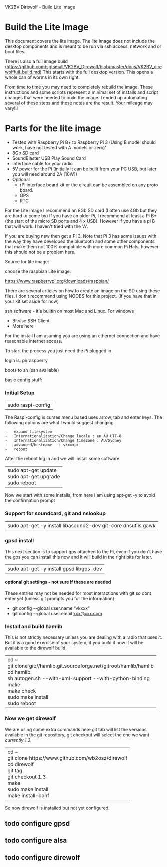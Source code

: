 VK2BV Direwolf - Build Lite Image

 

# Build the Lite Image

This document covers the lite image. The lite image does not include the desktop components and is meant to be run via ssh access, network and or boot files.

There is also a full image build (https://github.com/sgtsmall/VK2BV_Direwolf/blob/master/docs/VK2BV_direwolffull_build.md) This starts with the full desktop version. This opens a whole can of worms in its own right.

From time to time you may need to completely rebuild the image. These instructions and some scripts represent a minimal set of installs and script changes that were needed to build the image. I ended up automating several of these steps and these notes are the result. Your mileage may vary!!!

# Parts for the lite image

  - Tested with Raspberry Pi B+ to Raspberry Pi 3 (Using B model should work, have not tested with A models or zero)'
  - 8Gb SD card
  - SoundBlaster USB Play Sound Card
  - Interface cable for your radio
  - 5V power for the Pi (initially it can be built from your PC USB, but later you will need around 2A [10W])
  - Optional
    - rPi interface board kit or the circuit can be assembled on any proto board. 
    - GPS
    - RTC

For the Lite image I recommend an 8Gb SD card (I often use 4Gb but they are hard to come by)
If you have an older Pi, I recommend at least a Pi B+ (the start of the micro SD ports and 4 x USB). However if you have a pi B that will work. I haven't tried with the 'A'. 

If you are buying new then get a Pi 3. Note that Pi 3 has some issues with the way they have developed the bluetooth and some other components that make them not 100% compatible with more common Pi Hats, however this should not be a problem here.

Source for lite image:

choose the raspbian Lite image.

https://www.raspberrypi.org/downloads/raspbian/

There are several articles on how to create an image on the SD using these files. I don't recommend using NOOBS for this project. (If you have that in your kit set aside for now)

ssh software - it's builtin on most Mac and Linux. For windows 
  - Bitvise SSH Client
  - More here


For the install I am asuming you are using an ethernet connection and have reasonable internet access.

To start the process you just need the Pi plugged in.

login is: pi/raspberry

boots to sh (ssh available)

basic config stuff:


### Initial Setup

<table>
  <tr>
    <td>sudo raspi-config</td>
  </tr>
</table>
The Raspi-config is curses menu based uses arrow, tab and enter keys. The following options are what I would suggest changing.  
  
  
    
    -   expand filesystem  
    -   Internationalization/Change locale : en_AU.UTF-8  
    -   Internationalization/Change timezone : AU/Sydney  
    -   advanced/hostname   : vkxxxpi  
    -   reboot  

After the reboot log in and we will install some software
<table>
  <tr>
    <td>sudo apt-get update<br>
sudo apt-get upgrade<br>
sudo reboot</td>
  </tr>
</table>

Now we start with some installs, from here I am using apt-get -y to avoid the confirmation prompt

### Support for soundcard, git and nslookup
<table>
  <tr>
    <td>sudo apt-get -y install libasound2-dev git-core dnsutils gawk</td>
  </tr>
</table>

### gpsd install
This next section is to support gps attached to the Pi, even if you don't have the gps you can install this now and it will build in the right bits for later.
<table>
  <tr>
    <td>
sudo apt-get -y install gpsd libgps-dev</td>
  </tr>
</table>

#### optional git settings - not sure if these are needed
These entries may not be needed for most interactions with git so dont enter yet (unless git prompts you for the information)<br>
  - git config --global user.name “vkxxx"<br>
  - git config --global user.email xxx@xxx.com<br>

### Install and build hamlib 
 This is not strictly necessary unless you are dealing with a radio that uses it. But it is a good exercise of your system, if you build it now it will be available to the direwolf build.

<table>
  <tr>
    <td>
cd ~<br>
git clone git://hamlib.git.sourceforge.net/gitroot/hamlib/hamlib<br>
cd hamlib<br>
sh autogen.sh --with-xml-support --with-python-binding<br>
make<br>
make check<br>
sudo make install<br>
sudo reboot
</td>
  </tr>
</table>

### Now we get direwolf

We are using some extra commands here git tab will list the versions available in the git repository, git checkout will select the one we want _currently 1.3_.

<table>
  <tr>
    <td>
cd ~<br>
git clone https://www.github.com/wb2osz/direwolf<br>
cd direwolf<br>
git tag<br>
git checkout 1.3<br>
make<br>
sudo make install<br>
make install-conf</td>
  </tr>
</table>

So now direwolf is installed but not yet configured.

## todo configure gpsd
## todo configure alsa
## todo configure direwolf


